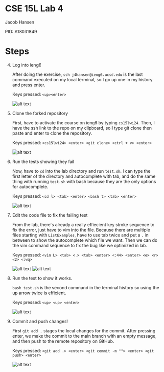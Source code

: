 # CSE 15L Lab 4

Jacob Hansen

PID: A18031849

# Steps

4. Log into ieng6

   After doing the exercise, `ssh j4hansen@ieng6.ucsd.edu` is the last command executed on my local terminal, so I go up one in my history and press enter.

   Keys pressed: `<up><enter>`

   ![alt text](<Screenshot 2024-02-22 at 9.25.43 AM.png>)

5. Clone the forked repository

   First, have to activate the course on ieng6 by typing `cs15lwi24`. Then, I have the ssh link to the repo on my clipboard, so I type git clone then paste and enter to clone the repository.

   Keys pressed: `<cs15lwi24> <enter> <git clone> <ctrl + v> <enter>`

   ![alt text](<Screenshot 2024-02-22 at 9.29.12 AM.png>)

6. Run the tests showing they fail

   Now, have to `cd` into the lab directory and run `test.sh`. I can type the first letter of the directory and autocomplete with tab, and do the same thing with running `test.sh` with bash because they are the only options for autocomplete.

   Keys pressed: `<cd l> <tab> <enter> <bash t> <tab> <enter>`

   ![alt text](<Screenshot 2024-02-22 at 9.32.33 AM.png>)

7. Edit the code file to fix the failing test

   From the lab, there's already a really effiecient key stroke sequence to fix the error, just have to vim into the file. Because there are multiple files starting with `ListExamples`, have to use tab twice and put a `.` in between to show the autocomplete which file we want. Then we can do the vim command sequence to fix the bug like we optimized in lab.

   Keys pressed: `<vim L> <tab> <.> <tab> <enter> <:44> <enter> <e> <r> <2> <:wq>`

   ![alt text](<Screenshot 2024-02-22 at 9.35.58 AM.png>)
   ![alt text](<Screenshot 2024-02-22 at 9.36.19 AM.png>)

8. Run the test to show it works.

   `bash test.sh` is the second command in the terminal history so using the up arrow twice is efficient.

   Keys pressed: `<up> <up> <enter>`

   ![alt text](<Screenshot 2024-02-22 at 9.37.58 AM.png>)

9. Commit and push changes!

   First `git add .` stages the local changes for the commit. After pressing enter, we make the commit to the main branch with an empty message, and then push to the remote repository on GitHub.

   Keys pressed: `<git add .> <enter> <git commit -m ""> <enter> <git push> <enter>`

   ![alt text](<Screenshot 2024-02-22 at 9.42.23 AM.png>)
